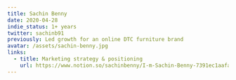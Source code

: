 ```yaml
---
title: Sachin Benny
date: 2020-04-28
indie_status: 1+ years
twitter: sachinb91
previously: Led growth for an online DTC furniture brand
avatar: /assets/sachin-benny.jpg
links:
  - title: Marketing strategy & positioning
    url: https://www.notion.so/sachinbenny/I-m-Sachin-Benny-7391ec1aafa94af28599a2b089c4bf35    
---
```

